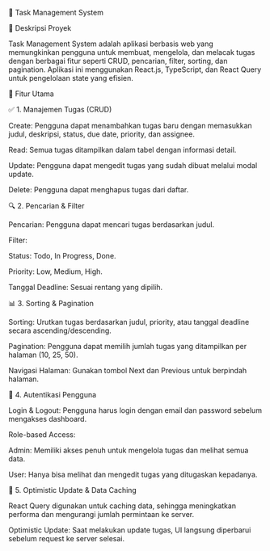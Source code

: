 📌 Task Management System

📖 Deskripsi Proyek

Task Management System adalah aplikasi berbasis web yang memungkinkan pengguna untuk membuat, mengelola, dan melacak tugas dengan berbagai fitur seperti CRUD, pencarian, filter, sorting, dan pagination. Aplikasi ini menggunakan React.js, TypeScript, dan React Query untuk pengelolaan state yang efisien.

🚀 Fitur Utama

✅ 1. Manajemen Tugas (CRUD)

Create: Pengguna dapat menambahkan tugas baru dengan memasukkan judul, deskripsi, status, due date, priority, dan assignee.

Read: Semua tugas ditampilkan dalam tabel dengan informasi detail.

Update: Pengguna dapat mengedit tugas yang sudah dibuat melalui modal update.

Delete: Pengguna dapat menghapus tugas dari daftar.

🔍 2. Pencarian & Filter

Pencarian: Pengguna dapat mencari tugas berdasarkan judul.

Filter:

Status: Todo, In Progress, Done.

Priority: Low, Medium, High.

Tanggal Deadline: Sesuai rentang yang dipilih.

📊 3. Sorting & Pagination

Sorting: Urutkan tugas berdasarkan judul, priority, atau tanggal deadline secara ascending/descending.

Pagination: Pengguna dapat memilih jumlah tugas yang ditampilkan per halaman (10, 25, 50).

Navigasi Halaman: Gunakan tombol Next dan Previous untuk berpindah halaman.

🔐 4. Autentikasi Pengguna

Login & Logout: Pengguna harus login dengan email dan password sebelum mengakses dashboard.

Role-based Access:

Admin: Memiliki akses penuh untuk mengelola tugas dan melihat semua data.

User: Hanya bisa melihat dan mengedit tugas yang ditugaskan kepadanya.

🔄 5. Optimistic Update & Data Caching

React Query digunakan untuk caching data, sehingga meningkatkan performa dan mengurangi jumlah permintaan ke server.

Optimistic Update: Saat melakukan update tugas, UI langsung diperbarui sebelum request ke server selesai.
